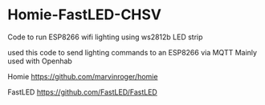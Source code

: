 # Homie-FastLED-CHSV
Code to run ESP8266 wifi lighting using ws2812b LED strip

used this code to send lighting commands to an ESP8266 via MQTT
Mainly used with Openhab


Homie https://github.com/marvinroger/homie

FastLED  https://github.com/FastLED/FastLED
